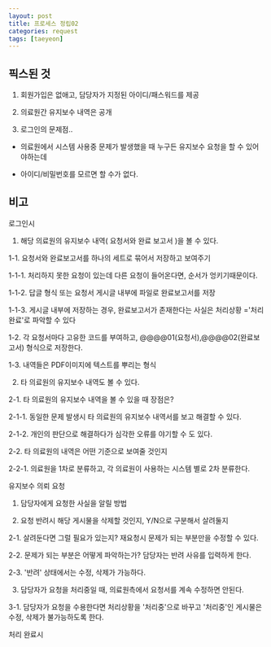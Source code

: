 ```yaml
---
layout: post
title: 프로세스 정립02
categories: request
tags: [taeyeon]
---
```


## 픽스된 것

1. 회원가입은 없애고, 담당자가 지정된 아이디/패스워드를 제공

2. 의료원간 유지보수 내역은 공개

3. 로그인의 문제점..

- 의료원에서 시스템 사용중 문제가 발생했을 때 누구든 유지보수 요청을 할 수 있어야하는데

- 아이디/비밀번호를 모르면 할 수가 없다.


## 비고

로그인시 

1. 해당 의료원의 유지보수 내역( 요청서와 완료 보고서 )을 볼 수 있다.


1-1. 요청서와 완료보고서를 하나의 세트로 묶어서 저장하고 보여주기

1-1-1. 처리하지 못한 요청이 있는데 다른 요청이 들어온다면, 순서가 엉키기때문이다.

1-1-2. 답글 형식 또는 요청서 게시글 내부에 파일로 완료보고서를 저장

1-1-3. 게시글 내부에 저장하는 경우, 완료보고서가 존재한다는 사실은 처리상황 ='처리완료'로 파악할 수 있다


1-2. 각 요청서마다 고유한 코드를 부여하고, @@@@01(요청서),@@@@02(완료보고서) 형식으로 저장한다.


1-3. 내역들은 PDF이미지에 텍스트를 뿌리는 형식 


2. 타 의료원의 유지보수 내역도 볼 수 있다.
   

2-1. 타 의료원의 유지보수 내역을 볼 수 있을 때 장점은?

2-1-1. 동일한 문제 발생시 타 의료원의 유지보수 내역서를 보고 해결할 수 있다.

2-1-2. 개인의 판단으로 해결하다가 심각한 오류를 야기할 수 도 있다.


2-2. 타 의료원의 내역은 어떤 기준으로 보여줄 것인지

2-2-1. 의료원을 1차로 분류하고, 각 의료원이 사용하는 시스템 별로 2차 분류한다.


유지보수 의뢰 요청

1. 담당자에게 요청한 사실을 알릴 방법
   

2. 요청 반려시 해당 게시물을 삭제할 것인지, Y/N으로 구분해서 살려둘지

2-1. 살려둔다면 그럴 필요가 있는지? 재요청시 문제가 되는 부분만을 수정할 수 있다.

2-2. 문제가 되는 부분은 어떻게 파악하는가? 담당자는 반려 사유를 입력하게 한다.

2-3. '반려' 상태에서는 수정, 삭제가 가능하다.


3. 담당자가 요청을 처리중일 때, 의료원측에서 요청서를 계속 수정하면 안된다.

3-1. 담당자가 요청을 수용한다면 처리상황을 '처리중'으로 바꾸고 '처리중'인 게시물은 수정, 삭제가 불가능하도록 한다.


처리 완료시

